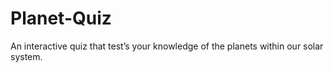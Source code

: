 # Planet-Quiz
An interactive quiz that test’s your knowledge of the planets within our solar system.
